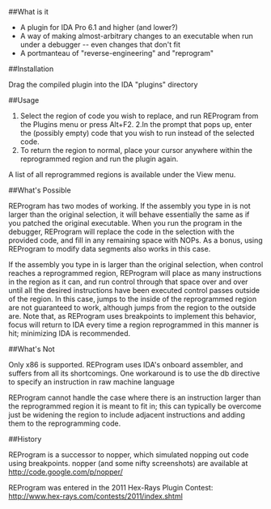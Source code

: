 ##What is it

 - A plugin for IDA Pro 6.1 and higher (and lower?)
 - A way of making almost-arbitrary changes to an executable when run under a debugger -- even changes that don't fit
 - A portmanteau of "reverse-engineering" and "reprogram"

##Installation

Drag the compiled plugin into the IDA "plugins" directory

##Usage

1. Select the region of code you wish to replace, and run REProgram from the Plugins menu or press Alt+F2.
2.In the prompt that pops up, enter the (possibly empty) code that you wish to run instead of the
selected code.
3. To return the region to normal, place your cursor anywhere
within the reprogrammed region and run the plugin again.

A list of all reprogrammed regions is available under the View menu.

##What's Possible


REProgram has two modes of working. If the assembly you type in is not
larger than the original selection, it will behave essentially the same as
if you patched the original executable. When you run the program in the
debugger, REProgram will replace the code in the selection with the
provided code, and fill in any remaining space with NOPs. As a bonus,
using REProgram to modify data segments also works in this case.

If the assembly you type in is larger than the original selection, when
control reaches a reprogrammed region, REProgram will place as many
instructions in the region as it can, and run control through that space
over and over until all the desired instructions have been executed
control passes outside of the region. In this case, jumps to the inside of
the reprogrammed region are not guaranteed to work, although jumps from
the region to the outside are. Note that, as REProgram uses breakpoints to
implement this behavior, focus will return to IDA every time a region
reprogrammed in this manner is hit; minimizing IDA is recommended.

##What's Not

Only x86 is supported. REProgram uses IDA's onboard assembler, and suffers
from all its shortcomings. One workaround is to use the db directive to
specify an instruction in raw machine language

REProgram cannot handle the case where there is an instruction larger than
the reprogrammed region it is meant to fit in; this can typically be
overcome just be widening the region to include adjacent instructions and
adding them to the reprogramming code.

##History

REProgram is a successor to nopper, which simulated nopping out code using breakpoints. nopper (and some nifty screenshots) are available at http://code.google.com/p/nopper/

REProgram was entered in the 2011 Hex-Rays Plugin Contest: http://www.hex-rays.com/contests/2011/index.shtml